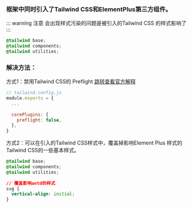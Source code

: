 <!-- ## 记录Vue3中引入Tailwind css和antDesign Vue，使用message出现的样式问题 -->

### 框架中同时引入了Tailwind CSS和ElementPlus第三方组件。
::: warning 注意
会出现样式污染的问题是被引入的Tailwind CSS 的样式影响了
:::

``` css
@tailwind base;
@tailwind components;
@tailwind utilities;
```
### 解决方法：
方式1：禁用Tailwind CSS的 Preflight 
[跳转查看官方解释](https://www.tailwindcss.cn/docs/preflight#preflight)
``` js
// tailwind.config.js
module.exports = {
  ...
 
  corePlugins: {
    preflight: false,
  },
}
```

方式2：可以在引入的Tailwind CSS样式中，覆盖掉影响Element Plus 样式的Tailwind CSS的一些基本样式。
``` css
@tailwind base;
@tailwind components;
@tailwind utilities;
 
// 覆盖影响antd的样式
svg {
  vertical-align: initial;
}
```
